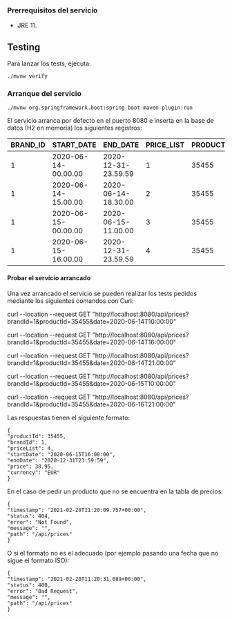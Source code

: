 ### Prerrequisitos del servicio

* JRE 11.

## Testing

Para lanzar los tests, ejecuta:

```
./mvnw verify
```

### Arranque del servicio
```
./mvnw org.springframework.boot:spring-boot-maven-plugin:run
```

El servicio arranca por defecto en el puerto 8080 e inserta en la base de datos (H2 en memoria) los siguientes registros:

| BRAND_ID  | START_DATE  | END_DATE  | PRICE_LIST  | PRODUCT_ID  | PRIORITY  | PRICE  | CURR  |
|---|---|---|---|---|---|---|---|
| 1  | 2020-06-14-00.00.00  | 2020-12-31-23.59.59  | 1  | 35455  | 0  | 35.50  | EUR  |  
| 1  | 2020-06-14-15.00.00  | 2020-06-14-18.30.00  | 2  | 35455  | 1  | 25.45  | EUR  |  
| 1  | 2020-06-15-00.00.00  | 2020-06-15-11.00.00  | 3  | 35455  | 1  | 30.50  | EUR  |
| 1  | 2020-06-15-16.00.00  | 2020-12-31-23.59.59  | 4  | 35455  | 1  | 38.95  | EUR  |

#### Probar el servicio arrancado

Una vez arrancado el servicio se pueden realizar los tests pedidos mediante los siguientes comandos con Curl:

curl --location --request GET "http://localhost:8080/api/prices?brandId=1&productId=35455&date=2020-06-14T10:00:00"

curl --location --request GET "http://localhost:8080/api/prices?brandId=1&productId=35455&date=2020-06-14T16:00:00"

curl --location --request GET "http://localhost:8080/api/prices?brandId=1&productId=35455&date=2020-06-14T21:00:00"

curl --location --request GET "http://localhost:8080/api/prices?brandId=1&productId=35455&date=2020-06-15T10:00:00"

curl --location --request GET "http://localhost:8080/api/prices?brandId=1&productId=35455&date=2020-06-16T21:00:00"

Las respuestas tienen el siguiente formato: 

    {
    "productId": 35455,
    "brandId": 1,
    "priceList": 4,
    "startDate": "2020-06-15T16:00:00",
    "endDate": "2020-12-31T23:59:59",
    "price": 38.95,
    "currency": "EUR"
    }

En el caso de pedir un producto que no se encuentra en la tabla de precios:

    {
    "timestamp": "2021-02-20T11:20:09.757+00:00",
    "status": 404,
    "error": "Not Found",
    "message": "",
    "path": "/api/prices"
    }

O si el formato no es el adecuado (por ejemplo pasando una fecha que no sigue el formato ISO):

    {
    "timestamp": "2021-02-20T11:20:31.089+00:00",
    "status": 400,
    "error": "Bad Request",
    "message": "",
    "path": "/api/prices"
    }

